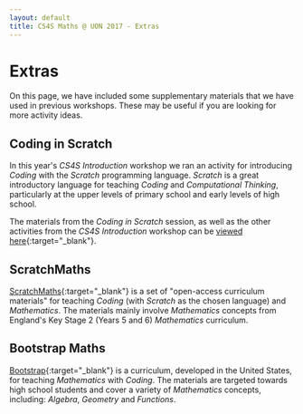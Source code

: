 ```yaml
---
layout: default
title: CS4S Maths @ UON 2017 - Extras
---
```


# Extras

On this page, we have included some supplementary materials that we have used in previous workshops.
These may be useful if you are looking for more activity ideas.

## Coding in Scratch

In this year's *CS4S Introduction* workshop we ran an activity for introducing *Coding* with the *Scratch* programming language.
*Scratch* is a great introductory language for teaching *Coding* and *Computational Thinking*, particularly at the upper levels of primary school and early levels of high school.

The materials from the *Coding in Scratch* session, as well as the other activities from the *CS4S Introduction* workshop can be [viewed here](https://cs4s.github.io/intro-2017/day1/coding/){:target="_blank"}.

## ScratchMaths

[ScratchMaths](https://www.ucl.ac.uk/ioe/research/projects/scratchmaths){:target="_blank"} is a set of "open-access curriculum materials" for teaching *Coding* (with *Scratch* as the chosen language) and *Mathematics*.
The materials mainly involve *Mathematics* concepts from England's Key Stage 2 (Years 5 and 6) *Mathematics* curriculum.

## Bootstrap Maths

[Bootstrap](http://www.bootstrapworld.org/){:target="_blank"} is a curriculum, developed in the United States, for teaching *Mathematics* with *Coding*.
The materials are targeted towards high school students and cover a variety of *Mathematics* concepts, including: *Algebra*, *Geometry* and *Functions*.

